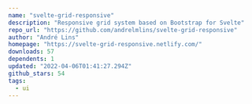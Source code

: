```yaml
---
name: "svelte-grid-responsive"
description: "Responsive grid system based on Bootstrap for Svelte"
repo_url: "https://github.com/andrelmlins/svelte-grid-responsive"
author: "André Lins"
homepage: "https://svelte-grid-responsive.netlify.com/"
downloads: 57
dependents: 1
updated: "2022-04-06T01:41:27.294Z"
github_stars: 54
tags: 
  - ui
---
```

